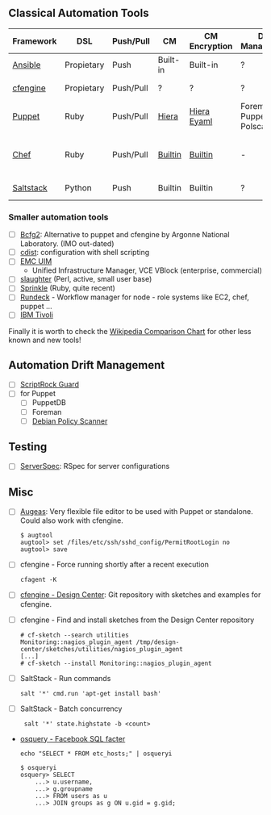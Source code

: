 ## Classical Automation Tools

| Framework | DSL | Push/Pull | CM | CM Encryption | Drift Management |Job Scheduling | Orchestration |
|-----------|-----|-----------|----|---------------|------------------|---------------|---------------|
|[Ansible](http://www.ansible.com/home)|Propietary|Push|Built-in|Built-in|?|Ansible Tower|Ansible Tower|
|[cfengine](https://cfengine.com/)|Propietary|Push/Pull|?|?|?|Enterprise Only|?|
|[Puppet](http://puppetlabs.com/)|Ruby|Push/Pull|[Hiera](https://docs.puppetlabs.com/hiera/1/)|[Hiera Eyaml](https://github.com/TomPoulton/hiera-eyaml)|Foreman, PuppetDB, Polscan|Puppet Enterprise|Puppet Enterprise, [mcollective](http://puppetlabs.com/mcollective)|
|[Chef](https://opscode.com)|Ruby|Push/Pull|[Builtin](https://docs.getchef.com/essentials_data_bags.html)|[Builtin](https://docs.getchef.com/essentials_data_bags.html#encrypt-a-data-bag-item)|-|[Pushy](https://www.getchef.com/blog/2013/12/16/getting-pushy-with-chef/), (knife plugin + ZeroMQ)|%|
|[Saltstack](http://www.saltstack.com/community/)|Python|Push|Builtin|Builtin|?|[salt-run](https://docs.saltstack.com/en/latest/topics/orchestrate/orchestrate_runner.html#orchestrate-runner)|Saltstack Enterprise|

### Smaller automation tools

- [ ]   [Bcfg2](http://trac.mcs.anl.gov/projects/bcfg2/): Alternative to
    puppet and cfengine by Argonne National Laboratory. (IMO out-dated)
- [ ]   [cdist](http://www.nico.schottelius.org/software/cdist/):
    configuration with shell scripting
- [ ]   [EMC
    UIM](http://www.emc.com/data-center-management/unified-infrastructure-manager.htm)
    - Unified Infrastructure Manager, VCE VBlock (enterprise,
    commercial)
- [ ]   [slaughter](http://www.steve.org.uk/Software/slaughter/) (Perl,
    active, small user base)
- [ ]   [Sprinkle](https://github.com/crafterm/sprinkle) (Ruby, quite
    recent)
- [ ]   [Rundeck](http://rundeck.org) - Workflow manager for node - role
    systems like EC2, chef, puppet ...
- [ ]   [IBM
    Tivoli](http://www-03.ibm.com/software/products/en/serviceautomationmanager)

Finally it is worth to check the [Wikipedia Comparison
Chart](http://en.wikipedia.org/wiki/Comparison_of_open_source_configuration_management_software)
for other less known and new tools!

## Automation Drift Management

- [ ] [ScriptRock Guard](https://www.scriptrock.com/)
- [ ] for Puppet
   - [ ] PuppetDB
   - [ ] Foreman
   - [ ] [Debian Policy Scanner](https://github.com/lwindolf/polscan)

## Testing

- [ ] [ServerSpec](https://serverspec.org/): RSpec for server configurations

## Misc

- [ ]   [Augeas](http://delicious.com/redirect?url=http%3A//packages.debian.org/wheezy/augeas-tools):
    Very flexible file editor to be used with Puppet or standalone.
    Could also work with cfengine.

        $ augtool
        augtool> set /files/etc/ssh/sshd_config/PermitRootLogin no
        augtool> save

- [ ]   cfengine - Force running shortly after a recent execution

        cfagent -K

- [ ]   [cfengine - Design
    Center](http://cfengine.com/cfengine-design-center): Git repository
    with sketches and examples for cfengine.
- [ ]   cfengine - Find and install sketches from the Design Center
    repository

        # cf-sketch --search utilities
        Monitoring::nagios_plugin_agent /tmp/design-center/sketches/utilities/nagios_plugin_agent
        [...]
        # cf-sketch --install Monitoring::nagios_plugin_agent

- [ ]   SaltStack - Run commands

        salt '*' cmd.run 'apt-get install bash'

- [ ]  SaltStack - Batch concurrency

        salt '*' state.highstate -b <count>

-   [osquery - Facebook SQL facter](https://github.com/facebook/osquery)

        echo "SELECT * FROM etc_hosts;" | osqueryi

        $ osqueryi
        osquery> SELECT
            ...> u.username,
            ...> g.groupname
            ...> FROM users as u
            ...> JOIN groups as g ON u.gid = g.gid;


